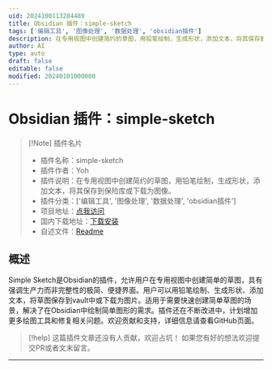 ```yaml
---
uid: 2024100113284489
title: Obsidian 插件：simple-sketch
tags: ['编辑工具', '图像处理', '数据处理', 'obsidian插件']
description: 在专用视图中创建简约的草图，用铅笔绘制，生成形状，添加文本，将其保存到保险库或下载为图像。
author: AI
type: auto
draft: false
editable: false
modified: 20240101000000
---
```


# Obsidian 插件：simple-sketch

> [!Note] 插件名片
> - 插件名称：simple-sketch
> - 插件作者：Yoh
> - 插件说明：在专用视图中创建简约的草图，用铅笔绘制，生成形状，添加文本，将其保存到保险库或下载为图像。
> - 插件分类：['编辑工具', '图像处理', '数据处理', 'obsidian插件']
> - 项目地址：[点我访问](https://github.com/Yohh/obsidian-simple-sketch)
> - 国内下载地址：[下载安装](https://pkmer.cn/products/plugin/pluginMarket/?simple-sketch)
> - 自述文件：[Readme](https://ghproxy.net/https://raw.githubusercontent.com/Yohh/obsidian-simple-sketch/main/README.md)



## 概述

Simple Sketch是Obsidian的插件，允许用户在专用视图中创建简单的草图，具有强调生产力而非完整性的极简、便捷界面。用户可以用铅笔绘制、生成形状、添加文本，将草图保存到vault中或下载为图片。适用于需要快速创建简单草图的场景，解决了在Obsidian中绘制简单图形的需求。插件还在不断改进中，计划增加更多绘图工具和修复相关问题。欢迎贡献和支持，详细信息请查看GitHub页面。


> [!help] 
> 这篇插件文章还没有人贡献，欢迎占坑！
> 如果您有好的想法欢迎提交PR或者文末留言。
> 

---



